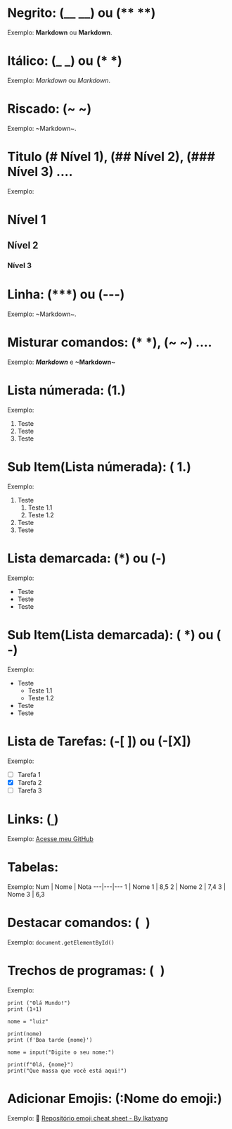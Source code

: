 # Negrito: (__ __) ou (** **)
Exemplo: __Markdown__ ou **Markdown**.

# Itálico: (_ _) ou (* *)
Exemplo: _Markdown_ ou *Markdown*.

# Riscado: (~ ~)
Exemplo: ~Markdown~.

# Titulo (# Nível 1), (## Nível 2), (### Nível 3) ....
Exemplo: 
# Nível 1 
## Nível 2 
### Nível 3

# Linha: (***) ou (---)
Exemplo: ~Markdown~.

# Misturar comandos: (__* *__), (__~ ~__) ....
Exemplo: __*Markdown*__ e __~Markdown~__

# Lista númerada: (1.)
Exemplo: 
1. Teste
2. Teste
3. Teste
# Sub Item(Lista númerada): (   1.)
Exemplo: 
1. Teste
   1. Teste 1.1
   1. Teste 1.2
2. Teste
3. Teste

# Lista demarcada: (*) ou (-)
Exemplo: 
* Teste
* Teste
* Teste
# Sub Item(Lista demarcada): (   *) ou (   -)
Exemplo: 
* Teste
   * Teste 1.1
   * Teste 1.2
* Teste
* Teste

# Lista de Tarefas: (-[ ]) ou (-[X])
Exemplo:
- [ ] Tarefa 1
- [X] Tarefa 2
- [ ] Tarefa 3

# Links: ([ ]( )) 
Exemplo:
[Acesse meu GitHub](https://github.com/luizclaudio346)

# Tabelas: 
Exemplo: 
Num | Nome | Nota
---|---|---
1 | Nome 1 | 8,5
2 | Nome 2 | 7,4
3 | Nome 3 | 6,3 

# Destacar comandos: (` `)
Exemplo: `document.getElementById()`

# Trechos de programas: (``` ```)
Exemplo: 
```
print ("Olá Mundo!")
print (1+1)

nome = "luiz"

print(nome)
print (f'Boa tarde {nome}')

nome = input("Digite o seu nome:")

print(f"Olá, {nome}")
print("Que massa que você está aqui!")
```

# Adicionar Emojis: (:Nome do emoji:)
Exemplo: :100:
[Repositório emoji cheat sheet - By Ikatyang](https://github.com/ikatyang/emoji-cheat-sheet)
